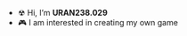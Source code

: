 - ☢ Hi, I’m __URAN238.029__
- 🎮 I am interested in creating my own game

<!---
URAN238-029/URAN238-029 is a ✨ special ✨ repository because its `README.md` (this file) appears on your GitHub profile.
You can click the Preview link to take a look at your changes.
--->
